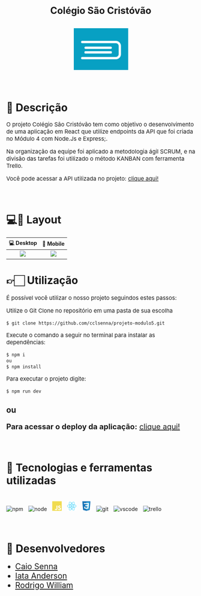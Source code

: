 <div  style="margin:5rem 0;
width: 100%;
display: flex;
justify-content:space-between;
flex-direction: column;">
   <h2 align="center" style="font-size: 25px;margin-bottom: 2rem;">Colégio São Cristóvão</h2>
   <div align="center">
    <img style="width: 145px;" src="./src/assets/imgs/logo.png" alt="logo"/>
   </div>
</div>

# 🔖 Descrição
<div style="margin-bottom:5rem;">

<p style="font-size: 15px">O projeto Colégio São Cristóvão tem como objetivo o desenvolvimento de uma aplicação em React que utilize endpoints da API que foi criada no Módulo 4 com
Node.Js e Express;.</p>
<p style="font-size: 15px">Na organização da equipe foi aplicado a metodologia ágil SCRUM, e na divisão das tarefas foi utilizado o método KANBAN com ferramenta Trello.</p>
<p style="font-size: 15px"></p>
<p style="font-size: 15px">Você pode acessar a API utilizada no projeto: <a href="https://github.com/cclsenna/api-escola-modulo4" target="_blank" style="font-size:15px">clique aqui!</a></p>

</div>



# 💻📱 Layout

💻 Desktop  | 📱 Mobile
:---:|:---:
![](./src/assets/imgs/layoutDesktop.gif)  |  ![](./src/assets/imgs/layoutMobile.gif)


# 👉🏻 Utilização 

<p style="font-size: 15px">É possível você utilizar o nosso projeto seguindos estes passos:</p>
<p style="font-size: 15px">Utilize o Git Clone no repositório em uma pasta de sua escolha</p>


```
$ git clone https://github.com/cclsenna/projeto-modulo5.git
```
<p style="font-size: 15px">Execute o comando a seguir no terminal para instalar as dependências:</p>

```
$ npm i
ou
$ npm install
```

<p style="font-size: 15px">Para executar o projeto digite:</p>

```
$ npm run dev
```
## ou

<p style="font-size: 20px; margin-bottom: 5rem;"><strong>Para acessar o deploy da aplicação:</strong> <a href="https://colegio-sao-cristovao-g1bqm91c1-cclsenna.vercel.app/" target="_blank" style="font-size: 20px">clique aqui!</a></p>

# 🔧 Tecnologias e ferramentas utilizadas

<div style="margin-bottom: 5rem;">

<img alt="npm" height="5%" width="5%" style="margin-right:10px; margin-top:20px" src="https://symbols.getvecta.com/stencil_89/73_npm.639266ac20.png"/>
<img alt="node" height="5%" width="5%" style="margin-right:10px; margin-top:20px" src="https://www.cursou.com.br/wp-content/uploads/2021/09/Curso-de-API-Node.js-com-Typescript.png"/>
<img alt="javaScript" height="5%" width="5%" style="margin-right:10px" src="https://raw.githubusercontent.com/devicons/devicon/master/icons/javascript/javascript-plain.svg">
<img alt="react" height="5%" width="5%" style="margin-right:10px; margin-top:20px" src="https://raw.githubusercontent.com/devicons/devicon/master/icons/react/react-original.svg"/>
<img alt="css" height="5%" width="5%" style="margin-right:10px" src="https://raw.githubusercontent.com/devicons/devicon/master/icons/css3/css3-original.svg">
<img alt="git" height="5%" width="5%" style="margin-right:10px; margin-top:20px" src="https://cdn.jsdelivr.net/gh/devicons/devicon/icons/git/git-original.svg"/>
<img alt="vscode" height="5%" width="5%" style="margin-right:10px; margin-top:20px" src="https://camo.githubusercontent.com/add2c9721e333f0043ac938f3dadbc26a282776e01b95b308fcaba5afaf74ae3/68747470733a2f2f6173736574732e76657263656c2e636f6d2f696d6167652f75706c6f61642f76313538383830353835382f7265706f7369746f726965732f76657263656c2f6c6f676f2e706e67"/>
<img alt="trello" height="5%" width="5%" style="margin-right:10px; margin-top:20px" src="https://iconarchive.com/download/i94427/bokehlicia/captiva/web-trello.ico"/>

</div>

# 🤵 Desenvolvedores

<ul>
    <li style="font-size:21px"><a href="https://www.linkedin.com/in/caiosenna93/" target="_blank"> Caio Senna</a></li>
    <li style="font-size:21px"><a href="https://www.linkedin.com/in/iata-mendon%C3%A7a/" target="_blank"> Iata Anderson</a></li>
    <li style="font-size:21px"><a href="https://www.linkedin.com/in/rodrigo-william1/" target="_blank"> Rodrigo William </a></li>
</ul>
<br>
